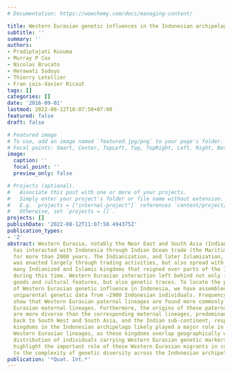 ```yaml
---
# Documentation: https://wowchemy.com/docs/managing-content/

title: Western Eurasian genetic influences in the Indonesian archipelago
subtitle: ''
summary: ''
authors:
- Pradiptajati Kusuma
- Murray P Cox
- Nicolas Brucato
- Herawati Sudoyo
- Thierry Letellier
- Fran ̧cois-Xavier Ricaut
tags: []
categories: []
date: '2016-09-01'
lastmod: 2022-08-12T18:07:50+07:00
featured: false
draft: false

# Featured image
# To use, add an image named `featured.jpg/png` to your page's folder.
# Focal points: Smart, Center, TopLeft, Top, TopRight, Left, Right, BottomLeft, Bottom, BottomRight.
image:
  caption: ''
  focal_point: ''
  preview_only: false

# Projects (optional).
#   Associate this post with one or more of your projects.
#   Simply enter your project's folder or file name without extension.
#   E.g. `projects = ["internal-project"]` references `content/project/deep-learning/index.md`.
#   Otherwise, set `projects = []`.
projects: []
publishDate: '2022-08-12T11:07:50.494375Z'
publication_types:
- '2'
abstract: Western Eurasia, notably the Near East and South Asia (Indian sub-continent),
  has interacted with Indonesia through Indian Ocean trade (the Maritime Silk Route)
  for more than 2000 years. The Indianization, and later Islamization, of Indonesia
  was enacted largely through trading activities, but also spread with help from the
  many Indianized and Islamic kingdoms that reigned over parts of the Indonesian archipelago
  during this time. Western Eurasian interaction left behind not only imported trade
  goods and cultural features, but also genetic traces. To locate the primary areas
  of Western Eurasian genetic influence in Indonesia, we have assembled published
  uniparental genetic data from ∼2900 Indonesian individuals. Frequency distributions
  show that Western Eurasian paternal lineages are found more commonly than Western
  Eurasian maternal lineages. Furthermore, the origins of these paternal lineages
  are more diverse than the corresponding maternal lineages, predominantly tracing
  back to South West and South Asia, and the Indian sub-continent, respectively. Indianized
  kingdoms in the Indonesian archipelago likely played a major role in dispersing
  Western Eurasian lineages, as these kingdoms overlap geographically with the current
  distribution of individuals carrying Western Eurasian genetic markers. Our data
  highlight the important role of these Western Eurasian migrants in contributing
  to the complexity of genetic diversity across the Indonesian archipelago today.
publication: '*Quat. Int.*'
---
```

